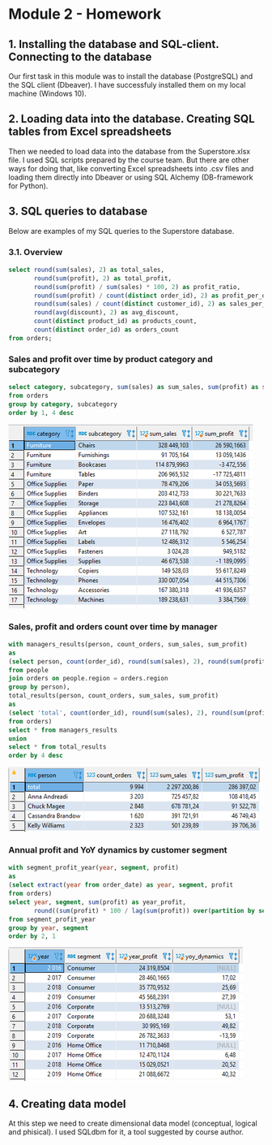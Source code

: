 # Module 2 - Homework

## 1. Installing the database and SQL-client. Connecting to the database

Our first task in this module was to install the database (PostgreSQL) and the SQL client (Dbeaver). I have sucсessfuly installed them on my local machine (Windows 10).

## 2. Loading data into the database. Creating SQL tables from Excel spreadsheets

Then we needed to load data into the database from the Superstore.xlsx file. I used SQL scripts prepared by the course team. But there are other ways for doing that, like converting Excel spreadsheets into .csv files and loading them directly into Dbeaver or using SQL Alchemy (DB-framework for Python).

## 3. SQL queries to database

Below are examples of my SQL queries to the Superstore database.

### 3.1. Overview
```sql
select round(sum(sales), 2) as total_sales,
	   round(sum(profit), 2) as total_profit,
	   round(sum(profit) / sum(sales) * 100, 2) as profit_ratio,
	   round(sum(profit) / count(distinct order_id), 2) as profit_per_order,
	   round(sum(sales) / count(distinct customer_id), 2) as sales_per_customer,
	   round(avg(discount), 2) as avg_discount,
	   count(distinct product_id) as products_count,	
	   count(distinct order_id) as orders_count
from orders;
```

### Sales and profit over time by product category and subcategory

```sql
select category, subcategory, sum(sales) as sum_sales, sum(profit) as sum_profit
from orders
group by category, subcategory
order by 1, 4 desc
```
![categories_sales_profit](https://github.com/eskapandr/DataLearn/blob/6a33c8d3f82a9d2654c118a61afc52a50374ba38/DE-101/Module02/images/categories_sales_profit.png)

### Sales, profit and orders count over time by manager

```sql
with managers_results(person, count_orders, sum_sales, sum_profit) 
as
(select person, count(order_id), round(sum(sales), 2), round(sum(profit), 2)
from people
join orders on people.region = orders.region 
group by person),
total_results(person, count_orders, sum_sales, sum_profit) 
as
(select 'total', count(order_id), round(sum(sales), 2), round(sum(profit), 2)
from orders)
select * from managers_results
union
select * from total_results
order by 4 desc
```
![managers_sales_profit](https://github.com/eskapandr/DataLearn/blob/6a33c8d3f82a9d2654c118a61afc52a50374ba38/DE-101/Module02/images/managers_sales_profit.png)

### Annual profit and YoY dynamics by customer segment

```sql
with segment_profit_year(year, segment, profit)
as
(select extract(year from order_date) as year, segment, profit
from orders)
select year, segment, sum(profit) as year_profit, 
	   round((sum(profit) * 100 / lag(sum(profit)) over(partition by segment order by year) ) - 100, 2) as yoy_dynamics
from segment_profit_year
group by year, segment 
order by 2, 1 
```
![annual_segment_profit](https://github.com/eskapandr/DataLearn/blob/6a33c8d3f82a9d2654c118a61afc52a50374ba38/DE-101/Module02/images/annual_segment_profit.png)

## 4. Creating data model 

At this step we need to create dimensional data model (conceptual, logical and phisical). I used SQLdbm for it, a tool suggested by course author.